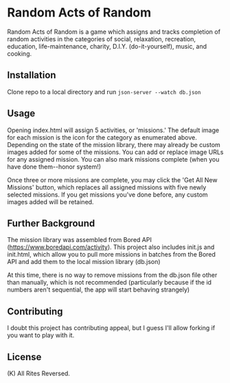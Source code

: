 # Random Acts of Random

Random Acts of Random is a game which assigns and tracks completion of random activities in the categories of social, relaxation, recreation, education, life-maintenance, charity, D.I.Y. (do-it-yourself), music, and cooking.

## Installation

Clone repo to a local directory and run `json-server --watch db.json`

## Usage

Opening index.html will assign 5 activities, or 'missions.' The default image for each mission is
the icon for the category as enumerated above. Depending on the state of the mission library, there may already be custom images added for some of the missions. You can add or replace image URLs for any assigned mission. You can also mark missions complete (when you have done them--honor system!)

Once three or more missions are complete, you may click the 'Get All New Missions' button, which replaces all assigned missions with five newly selected missions. If you get missions you've done before, any custom images added will be retained.

## Further Background

The mission library was assembled from Bored API (https://www.boredapi.com/activity). This project also includes init.js and init.html, which allow you to pull more missions in batches from the Bored API and add them to the local mission library (db.json)

At this time, there is no way to remove missions from the db.json file other than manually, which is not recommended (particularly because if the id numbers aren't sequential, the app will start behaving strangely)
## Contributing
I doubt this project has contributing appeal, but I guess I'll allow forking if you want to play with it.
## License
(K) All Rites Reversed.